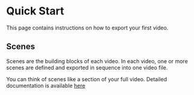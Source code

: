 # Quick Start

This page contains instructions on how to export your first video.

## Scenes

Scenes are the building blocks of each video. In each video, one or more scenes are defined and exported in sequence into one video file.

You can think of scenes like a section of your full video. Detailed documentation is available [here][scenedoc]


[scenedoc]: https://medilocus.github.io/graphic_videos/four-zero-four
